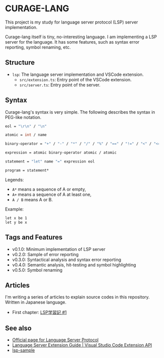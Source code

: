 # CURAGE-LANG

This project is my study for language server protocol (LSP) server implementation.

Curage-lang itself is tiny, no-interesting language. I am implementing a LSP server for the language. It has some features, such as syntax error reporting, symbol renaming, etc.

## Structure

- `lsp`: The language server implementation and VSCode extension.
    - `src/extension.ts`: Entry point of the VSCode extension.
    - `src/server.ts`: Entry point of the server.

## Syntax

Curage-lang's syntax is very simple. The following describes the syntax in PEG-like notation.

```fsharp
eol = "\r\n" / "\n"

atomic = int / name

binary-operator = "+" / "-" / "*" / "/" / "%" / "==" / "!=" / "<" / "<=" / ">" / ">="

expression = atomic binary-operator atomic / atomic

statement = "let" name "=" expression eol

program = statement*
```

Legends:

- `A*` means a sequence of A or empty,
- `A+` means a sequence of A at least one,
- `A / B` means A or B.

Example:

```curage
let x be 1
let y be x
```

## Tags and Features

- v0.1.0: Minimum implementation of LSP server
- v0.2.0: Sample of error reporting
- v0.3.0: Syntactical analysis and syntax error reporting
- v0.4.0: Semantic analysis, hit-testing and symbol highlighting
- v0.5.0: Symbol renaming

## Articles

I'm writing a series of articles to explain source codes in this repository. Written in Japanese language.

- First chapter: [LSP学習記 #1](https://qiita.com/vain0x/items/d050fe7c8b342ed2004e)

## See also

- [Official page for Language Server Protocol](https://microsoft.github.io/language-server-protocol/)
- [Language Server Extension Guide | Visual Studio Code Extension API](https://code.visualstudio.com/api/language-extensions/language-server-extension-guide)
- [lsp-sample](https://github.com/Microsoft/vscode-extension-samples/tree/515a928615aaab84ae7f66a38e4346db84464fcb/lsp-sample)
